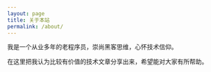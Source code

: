 ```yaml
---
layout: page
title: 关于本站
permalink: /about/
---
```


我是一个从业多年的老程序员，崇尚黑客思维，心怀技术信仰。

在这里把我认为比较有价值的技术文章分享出来，希望能对大家有所帮助。

